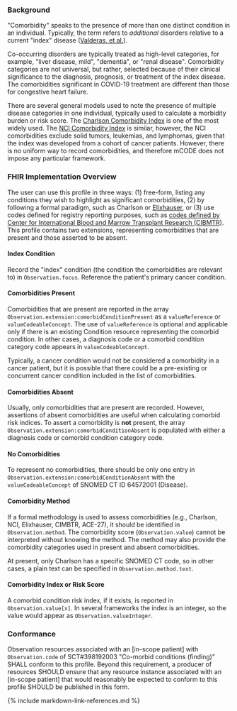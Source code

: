 ### Background

"Comorbidity" speaks to the presence of more than one distinct condition in an individual. Typically, the term refers to *additional* disorders relative to a current "index" disease ([Valderas, et al.](https://www.ncbi.nlm.nih.gov/pmc/articles/PMC2713155/)).

Co-occurring disorders are typically treated as high-level categories, for example, "liver disease, mild", "dementia", or "renal disease". Comorbidity categories are not universal, but rather, selected because of their clinical significance to the diagnosis, prognosis, or treatment of the index disease. The comorbidities significant in COVID-19 treatment are different than those for congestive heart failure.

There are several general models used to note the presence of multiple disease categories in one individual, typically used to calculate a morbidity burden or risk score. The [Charlson Comorbidity Index](https://www.mdcalc.com/calc/3917/charlson-comorbidity-index-cci) is one of the most widely used. The [NCI Comorbidity Index](https://healthcaredelivery.cancer.gov/seermedicare/considerations/comorbidity.html) is similar, however, the NCI comorbidities exclude solid tumors, leukemias, and lymphomas, given that the index was developed from a cohort of cancer patients. However, there is no uniform way to record comorbidities, and therefore mCODE does not impose any particular framework.

### FHIR Implementation Overview

The user can use this profile in three ways: (1) free-form, listing any conditions they wish to highlight as significant comorbidities, (2) by following a formal paradigm, such as Charlson or [Elixhauser](https://www.hcup-us.ahrq.gov/toolssoftware/comorbidityicd10/comorbidity_icd10.jsp), or (3) use codes defined for registry reporting purposes, such as [codes defined by Center for International Blood and Marrow Transplant Research (CIBMTR)](https://www.cibmtr.org/manuals/fim/1/en/topic/appendix-j). This profile contains two extensions, representing comorbidities that are present and those asserted to be absent.

#### Index Condition

Record the "index" condition (the condition the comorbidities are relevant to) in `Observation.focus`. Reference the patient's primary cancer condition.

#### Comorbidities Present

Comorbidities that are present are reported in the array `Observation.extension:comorbidConditionPresent` as a `valueReference` or `valueCodeableConcept`. The use of `valueReference` is optional and applicable only if there is an existing Condition resource representing the comorbid condition. In other cases, a diagnosis code or a comorbid condition category code appears in `valueCodeableConcept`.

Typically, a cancer condition would not be considered a comorbidity in a cancer patient, but it is possible that there could be a pre-existing or concurrent cancer condition included in the list of comorbidities.

#### Comorbidities Absent

Usually, only comorbidities that are present are recorded. However, assertions of absent comorbidities are useful when calculating comorbid risk indices. To assert a comorbidity is **not** present, the array `Observation.extension:comorbidConditionAbsent` is populated with either a diagnosis code or comorbid condition category code.

#### No Comorbidities

To represent no comorbidities, there should be only one entry in `Observation.extension:comorbidConditionAbsent` with the `valueCodeableConcept` of SNOMED CT ID 64572001 (Disease).


#### Comorbidity Method

If a formal methodology is used to assess comorbidities (e.g., Charlson, NCI, Elixhauser, CIMBTR, ACE-27), it should be identified in `Observation.method`. The comorbidity score (`Observation.value`) cannot be interpreted without knowing the method. The method may also provide the comorbidity categories used in present and absent comorbidities.

At present, only Charlson has a specific SNOMED CT code, so in other cases, a plain text can be specified in `Observation.method.text`.

#### Comorbidity Index or Risk Score

A comorbid condition risk index, if it exists, is reported in `Observation.value[x]`. In several frameworks the index is an integer, so the value would appear as `Observation.valueInteger`.

### Conformance

Observation resources associated with an [in-scope patient] with `Observation.code` of SCT#398192003 "Co-morbid conditions (finding)" SHALL conform to this profile. Beyond this requirement, a producer of resources SHOULD ensure that any resource instance associated with an [in-scope patient] that would reasonably be expected to conform to this profile SHOULD be published in this form.

{% include markdown-link-references.md %}